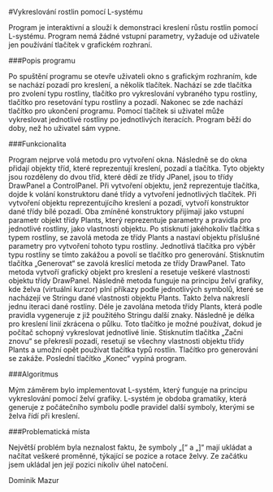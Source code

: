 #Vykreslování rostlin pomocí L-systému

Program je interaktivní a slouží k demonstraci kreslení růstu rostlin pomocí L-systému. Program nemá žádné vstupní parametry, vyžaduje od uživatele jen používání tlačítek v grafickém rozhraní. 

###Popis programu

Po spuštění programu se otevře uživateli okno s grafickým rozhraním, kde se nachází pozadí pro kreslení, a několik tlačítek. Nachází se zde tlačítka pro zvolení typu rostliny, tlačítko pro vykreslování vybraného typu rostliny, tlačítko pro resetování typu rostliny a pozadí. Nakonec se zde nachází tlačítko pro ukončení programu. Pomocí tlačítek si uživatel může vykreslovat jednotlivé rostliny po jednotlivých iteracích. Program běží do doby, než ho uživatel sám vypne.

###Funkcionalita

Program nejprve volá metodu pro vytvoření okna. Následně se do okna přidají objekty tříd, které reprezentují kreslení, pozadí a tlačítka. Tyto objekty jsou rozděleny do dvou tříd, které dědí ze třídy JPanel, jsou to třídy DrawPanel a ControlPanel. Při vytvoření objektu, jenž reprezentuje tlačítka, dojde k volání konstruktoru dané třídy a vytvoření jednotlivých tlačítek. Při vytvoření objektu reprezentujícího kreslení a pozadí, vytvoří konstruktor dané třídy bílé pozadí. Oba zmíněné konstruktory přijímají jako vstupní parametr objekt třídy Plants, který reprezentuje parametry a pravidla pro jednotlivé rostliny, jako vlastnosti objektu. Po stisknutí jakéhokoliv tlačítka s typem rostliny, se zavolá metoda ze třídy Plants a nastaví objektu příslušné parametry pro vytvoření tohoto typu rostliny. Jednotlivá tlačítka pro výběr typu rostliny se tímto zakážou a povolí se tlačítko pro generování. Stisknutím tlačítka „Generovat“ se zavolá kreslící metoda ze třídy  DrawPanel. Tato metoda vytvoří grafický objekt pro kreslení a resetuje veškeré vlastnosti objektu třídy DrawPanel. Následně metoda funguje na principu želví grafiky, kde želva (virtuální kurzor) plní příkazy podle jednotlivých symbolů, které se nacházejí ve Stringu dané vlastnosti objektu Plants. Takto želva nakreslí jednu iteraci dané rostliny. Déle je zavolána metoda třídy Plants, která podle pravidla vygeneruje z již použitého Stringu další znaky. Následně je délka pro kreslení linií zkrácena o půlku. Toto tlačítko je možné používat, dokud je počítač schopný vykreslovat jednotlivé linie. Stisknutím tlačítka „Začni znovu“ se překreslí pozadí, resetují se všechny vlastnosti objektu třídy Plants a umožní opět používat tlačítka typů rostlin. Tlačítko pro generování se zakáže. Poslední tlačítko „Konec“ vypíná program. 

###Algoritmus

Mým záměrem bylo implementovat L-systém, který funguje na principu vykreslování pomocí želví grafiky. L-systém je obdoba gramatiky, která generuje z počátečního symbolu podle pravidel další symboly, kterými se želva řídí při kreslení.

###Problematická místa

Největší problém byla neznalost faktu, že symboly „[“ a „]“ mají ukládat a načítat veškeré proměnné, týkající se pozice a rotace želvy. Ze začátku jsem ukládal jen její pozici nikoliv úhel natočení.

Dominik Mazur 
